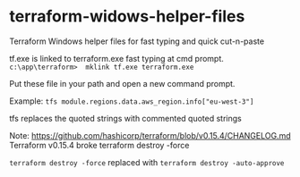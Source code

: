 # terraform-widows-helper-files
Terraform Windows helper files for fast typing and quick cut-n-paste

tf.exe is linked to terraform.exe fast typing at cmd prompt.
`c:\app\terraform>  mklink tf.exe terraform.exe`

Put these file in your path and open a new command prompt.

Example: 
`tfs module.regions.data.aws_region.info["eu-west-3"]`

tfs replaces the quoted strings with commented quoted strings

Note: https://github.com/hashicorp/terraform/blob/v0.15.4/CHANGELOG.md
Terraform v0.15.4 broke terraform destroy -force

`terraform destroy -force` replaced with `terraform destroy -auto-approve`
